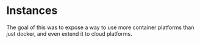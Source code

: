 # Instances

The goal of this was to expose a way to use more container platforms than just
docker, and even extend it to cloud platforms.
